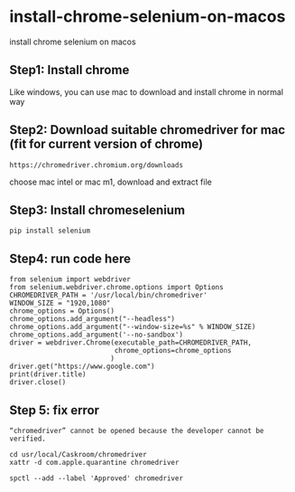 # install-chrome-selenium-on-macos
install chrome selenium on macos

## Step1: Install chrome
Like windows, you can use mac to download and install chrome in normal way


## Step2: Download suitable chromedriver for mac (fit for current version of chrome)
```
https://chromedriver.chromium.org/downloads
```

choose mac intel or mac m1, download and extract file

## Step3: Install chromeselenium
```
pip install selenium
```
## Step4: run code here
```
from selenium import webdriver
from selenium.webdriver.chrome.options import Options
CHROMEDRIVER_PATH = '/usr/local/bin/chromedriver'
WINDOW_SIZE = "1920,1080"
chrome_options = Options()
chrome_options.add_argument("--headless")
chrome_options.add_argument("--window-size=%s" % WINDOW_SIZE)
chrome_options.add_argument('--no-sandbox')
driver = webdriver.Chrome(executable_path=CHROMEDRIVER_PATH,
                          chrome_options=chrome_options
                         )
driver.get("https://www.google.com")
print(driver.title)
driver.close()
```

## Step 5: fix error
```
“chromedriver” cannot be opened because the developer cannot be verified.
```

```
cd usr/local/Caskroom/chromedriver 
xattr -d com.apple.quarantine chromedriver 
```

```
spctl --add --label 'Approved' chromedriver
```
